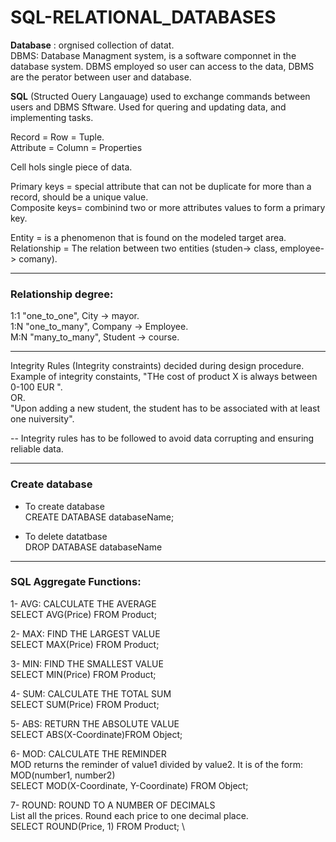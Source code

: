 # SQL-RELATIONAL_DATABASES
**Database** : orgnised collection of datat.  
DBMS: Database Managment system, is a software componnet in the database system. DBMS employed so user can access to the data, DBMS are the perator between user and database.


**SQL** (Structed Ouery Langauage) used to exchange commands between users and DBMS Sftware. Used for quering and updating data, and implementing tasks.

Record = Row = Tuple.   
Attribute = Column = Properties


Cell hols single piece of data.

Primary keys = special attribute that can not be duplicate for more than a record, should be a unique value.   
Composite keys= combinind two or more attributes values to form a primary key.


Entity = is a phenomenon that is found on the modeled target area.    
Relationship = The relation between two entities (studen-> class, employee-> comany).   

-----------------------------------
### Relationship degree:

1:1    "one_to_one",       City -> mayor.   
1:N    "one_to_many",      Company -> Employee.     
M:N    "many_to_many",     Student -> course. 

--------------------------
Integrity Rules (Integrity constraints) decided during design procedure. Example of integrity constaints, "THe cost of product X is always between 0-100 EUR ".   
OR. \
"Upon adding a new student, the student has to be associated with at least one nuiversity".   

-- Integrity rules has to be followed to avoid data corrupting and ensuring reliable data.  

------------
### Create database

* To create database \
  CREATE DATABASE databaseName;
 
* To delete datatbase \
  DROP DATABASE databaseName
  
  
  
-----------------------------------
### SQL Aggregate Functions:

1- AVG: CALCULATE THE AVERAGE \
   SELECT AVG(Price) FROM Product;

2- MAX: FIND THE LARGEST VALUE \
SELECT MAX(Price) FROM Product;

3- MIN: FIND THE SMALLEST VALUE \
SELECT MIN(Price) FROM Product;

4- SUM: CALCULATE THE TOTAL SUM \
SELECT SUM(Price) FROM Product;

5- ABS: RETURN THE ABSOLUTE VALUE \
SELECT ABS(X-Coordinate)FROM Object;

6- MOD: CALCULATE THE REMINDER \
MOD returns the reminder of value1 divided by value2. It is of the form: MOD(number1, number2) \
SELECT MOD(X-Coordinate, Y-Coordinate) FROM Object;
  
7- ROUND: ROUND TO A NUMBER OF DECIMALS \
List all the prices. Round each price to one decimal place. \
SELECT ROUND(Price, 1) FROM Product; \



